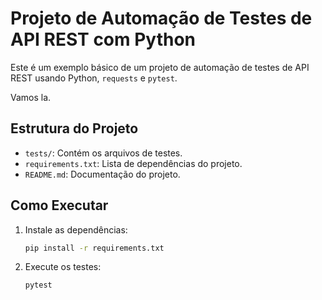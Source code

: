 # Projeto de Automação de Testes de API REST com Python

Este é um exemplo básico de um projeto de automação de testes de API REST usando Python, `requests` e `pytest`.

Vamos la.

## Estrutura do Projeto

- `tests/`: Contém os arquivos de testes.
- `requirements.txt`: Lista de dependências do projeto.
- `README.md`: Documentação do projeto.

## Como Executar

1. Instale as dependências:
    ```bash
    pip install -r requirements.txt
    ```

2. Execute os testes:
    ```bash
    pytest
    ```
